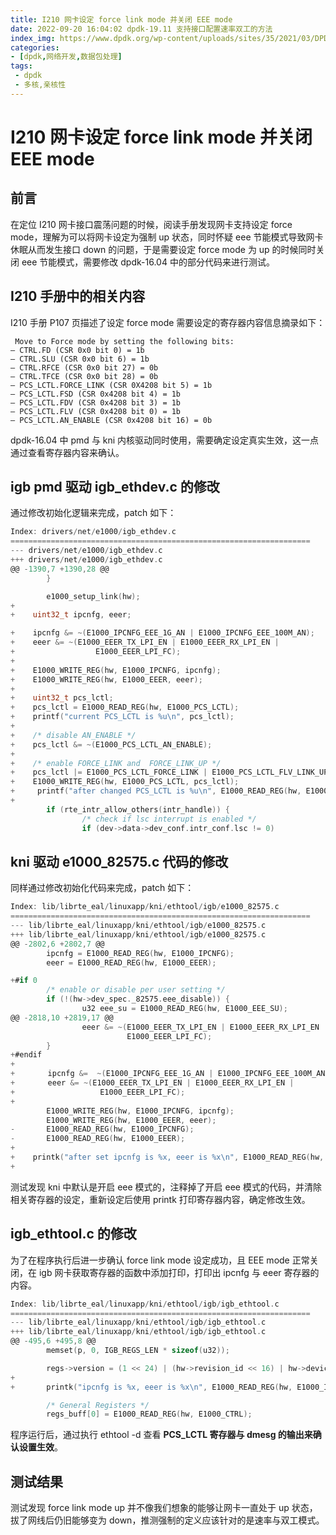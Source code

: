 ```yaml
---
title: I210 网卡设定 force link mode 并关闭 EEE mode
date: 2022-09-20 16:04:02 dpdk-19.11 支持接口配置速率双工的方法
index_img: https://www.dpdk.org/wp-content/uploads/sites/35/2021/03/DPDK_logo-01-1.svg
categories:
- [dpdk,网络开发,数据包处理]
tags:
 - dpdk
 - 多核,亲核性
---
```

# I210 网卡设定 force link mode 并关闭 EEE mode
## 前言
在定位 I210 网卡接口震荡问题的时候，阅读手册发现网卡支持设定 force mode，理解为可以将网卡设定为强制 up 状态，同时怀疑 eee 节能模式导致网卡休眠从而发生接口 down 的问题，于是需要设定 force mode 为 up 的时候同时关闭 eee 节能模式，需要修改 dpdk-16.04 中的部分代码来进行测试。

## I210 手册中的相关内容
I210 手册 P107 页描述了设定 force mode 需要设定的寄存器内容信息摘录如下：

```
 Move to Force mode by setting the following bits:
— CTRL.FD (CSR 0x0 bit 0) = 1b
— CTRL.SLU (CSR 0x0 bit 6) = 1b
— CTRL.RFCE (CSR 0x0 bit 27) = 0b
— CTRL.TFCE (CSR 0x0 bit 28) = 0b
— PCS_LCTL.FORCE_LINK (CSR 0X4208 bit 5) = 1b
— PCS_LCTL.FSD (CSR 0x4208 bit 4) = 1b
— PCS_LCTL.FDV (CSR 0x4208 bit 3) = 1b
— PCS_LCTL.FLV (CSR 0x4208 bit 0) = 1b
— PCS_LCTL.AN_ENABLE (CSR 0x4208 bit 16) = 0b
```

dpdk-16.04 中 pmd 与 kni 内核驱动同时使用，需要确定设定真实生效，这一点通过查看寄存器内容来确认。

## igb pmd 驱动 igb_ethdev.c 的修改
通过修改初始化逻辑来完成，patch 如下：
```c
Index: drivers/net/e1000/igb_ethdev.c
===================================================================
--- drivers/net/e1000/igb_ethdev.c
+++ drivers/net/e1000/igb_ethdev.c
@@ -1390,7 +1390,28 @@
        }

        e1000_setup_link(hw);
+
+    uint32_t ipcnfg, eeer;

+    ipcnfg &= ~(E1000_IPCNFG_EEE_1G_AN | E1000_IPCNFG_EEE_100M_AN);
+    eeer &= ~(E1000_EEER_TX_LPI_EN | E1000_EEER_RX_LPI_EN |
+                  E1000_EEER_LPI_FC);
+
+    E1000_WRITE_REG(hw, E1000_IPCNFG, ipcnfg);
+    E1000_WRITE_REG(hw, E1000_EEER, eeer);
+
+    uint32_t pcs_lctl;
+    pcs_lctl = E1000_READ_REG(hw, E1000_PCS_LCTL);
+    printf("current PCS_LCTL is %u\n", pcs_lctl);
+
+    /* disable AN_ENABLE */
+    pcs_lctl &= ~(E1000_PCS_LCTL_AN_ENABLE);
+
+    /* enable FORCE_LINK and  FORCE_LINK_UP */
+    pcs_lctl |= E1000_PCS_LCTL_FORCE_LINK | E1000_PCS_LCTL_FLV_LINK_UP | E1000_PCS_LCTL_FSD;
+    E1000_WRITE_REG(hw, E1000_PCS_LCTL, pcs_lctl);
+     printf("after changed PCS_LCTL is %u\n", E1000_READ_REG(hw, E1000_PCS_LCTL));
+
        if (rte_intr_allow_others(intr_handle)) {
                /* check if lsc interrupt is enabled */
                if (dev->data->dev_conf.intr_conf.lsc != 0)
 ```

## kni 驱动 e1000_82575.c 代码的修改
同样通过修改初始化代码来完成，patch 如下：
```c
Index: lib/librte_eal/linuxapp/kni/ethtool/igb/e1000_82575.c
===================================================================
--- lib/librte_eal/linuxapp/kni/ethtool/igb/e1000_82575.c
+++ lib/librte_eal/linuxapp/kni/ethtool/igb/e1000_82575.c
@@ -2802,6 +2802,7 @@
        ipcnfg = E1000_READ_REG(hw, E1000_IPCNFG);
        eeer = E1000_READ_REG(hw, E1000_EEER);

+#if 0
        /* enable or disable per user setting */
        if (!(hw->dev_spec._82575.eee_disable)) {
                u32 eee_su = E1000_READ_REG(hw, E1000_EEE_SU);
@@ -2818,10 +2819,17 @@
                eeer &= ~(E1000_EEER_TX_LPI_EN | E1000_EEER_RX_LPI_EN |
                          E1000_EEER_LPI_FC);
        }
+#endif
+
+    　　ipcnfg &=  ~(E1000_IPCNFG_EEE_1G_AN | E1000_IPCNFG_EEE_100M_AN);
+    　　eeer &= ~(E1000_EEER_TX_LPI_EN | E1000_EEER_RX_LPI_EN |
+                   E1000_EEER_LPI_FC);
+
        E1000_WRITE_REG(hw, E1000_IPCNFG, ipcnfg);
        E1000_WRITE_REG(hw, E1000_EEER, eeer);
-       E1000_READ_REG(hw, E1000_IPCNFG);
-       E1000_READ_REG(hw, E1000_EEER);
+
+    printk("after set ipcnfg is %x, eeer is %x\n", E1000_READ_REG(hw, E1000_IPCNFG), E1000_READ_REG(hw, E1000_EEER));
+
```
测试发现 kni 中默认是开启 eee 模式的，注释掉了开启 eee 模式的代码，并清除相关寄存器的设定，重新设定后使用 printk 打印寄存器内容，确定修改生效。

## igb_ethtool.c 的修改
为了在程序执行后进一步确认 force link mode 设定成功，且 EEE mode 正常关闭，在 igb 网卡获取寄存器的函数中添加打印，打印出 ipcnfg 与 eeer 寄存器的内容。

```c
Index: lib/librte_eal/linuxapp/kni/ethtool/igb/igb_ethtool.c
===================================================================
--- lib/librte_eal/linuxapp/kni/ethtool/igb/igb_ethtool.c
+++ lib/librte_eal/linuxapp/kni/ethtool/igb/igb_ethtool.c
@@ -495,6 +495,8 @@
        memset(p, 0, IGB_REGS_LEN * sizeof(u32));

        regs->version = (1 << 24) | (hw->revision_id << 16) | hw->device_id;
+
+    	printk("ipcnfg is %x, eeer is %x\n", E1000_READ_REG(hw, E1000_IPCNFG), E1000_READ_REG(hw, E1000_EEER));

        /* General Registers */
        regs_buff[0] = E1000_READ_REG(hw, E1000_CTRL);
```

程序运行后，通过执行 ethtool -d 查看 **PCS_LCTL 寄存器与 dmesg 的输出来确认设置生效**。

## 测试结果
测试发现 force link mode up 并不像我们想象的能够让网卡一直处于 up 状态，拔了网线后仍旧能够变为 down，推测强制的定义应该针对的是速率与双工模式。
